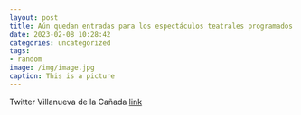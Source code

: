 ```yaml
---
layout: post
title: Aún quedan entradas para los espectáculos teatrales programados este mes en el C.C. La Despernada 🎭“La curva de la felicidad”...
date: 2023-02-08 10:28:42
categories: uncategorized
tags:
- random
image: /img/image.jpg
caption: This is a picture
---
```

Twitter Villanueva de la Cañada [link](https://twitter.com/AytoVDLCanada/status/1623252344988176384)
